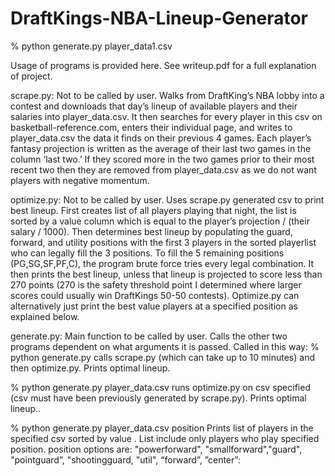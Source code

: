 # DraftKings-NBA-Lineup-Generator

% python generate.py  player_data1.csv

Usage of programs is provided here. See writeup.pdf for a full explanation of project. 

scrape.py:  Not to be called by user. Walks from DraftKing’s NBA lobby into a contest and downloads that day’s lineup of available players and their salaries into player_data.csv. It then searches for every player in this csv on basketball-reference.com, enters their individual page, and writes to player_data.csv  the data it finds on their previous 4 games. Each player’s fantasy projection is written as the average of their last two games in the column ‘last two.’ If they scored more in the two games prior to their most recent two then they are removed from player_data.csv  as we do not want players with negative momentum.

optimize.py:  Not to be called by user.  Uses scrape.py generated csv to print best lineup. First creates list of all players playing that night, the list is sorted by a value column which is equal to the player’s projection / (their salary / 1000).  Then determines best lineup by populating the guard, forward, and utility positions with the first 3 players in the sorted playerlist who can legally fill the 3 positions. To fill the 5 remaining positions (PG,SG,SF,PF,C), the program brute force tries every legal combination.  It then prints the best lineup, unless that lineup is projected to score less than 270 points (270 is the safety threshold point I determined where larger scores could usually win DraftKings 50-50 contests). Optimize.py can alternatively just print the best value players at a specified position as explained below.

generate.py: Main function to be called by user. Calls the other two programs dependent on what arguments it is passed. Called in this way:
% python generate.py
calls scrape.py (which can take up to 10 minutes) and then optimize.py. Prints optimal lineup.

% python generate.py  player_data.csv
runs optimize.py on csv specified (csv must have been previously generated by scrape.py). Prints optimal lineup..

% python generate.py  player_data.csv position
Prints list of players in the specified csv sorted by value  . List include only players who play specified position. 
position options are:  "powerforward", "smallforward","guard", "pointguard”, "shootingguard, "util", “forward”, ”center”:

